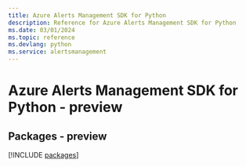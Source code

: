 ```yaml
---
title: Azure Alerts Management SDK for Python
description: Reference for Azure Alerts Management SDK for Python
ms.date: 03/01/2024
ms.topic: reference
ms.devlang: python
ms.service: alertsmanagement
---
```

# Azure Alerts Management SDK for Python - preview
## Packages - preview
[!INCLUDE [packages](alerts-management-index.md)]